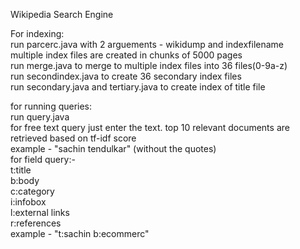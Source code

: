 Wikipedia Search Engine  

For indexing:  
	run parcerc.java with 2 arguements - wikidump and indexfilename  
	multiple index files are created in chunks of 5000 pages  
	run merge.java to merge to multiple index files into 36 files(0-9a-z)  
	run secondindex.java to create 36 secondary index files   
	run secondary.java and tertiary.java to create index of title file  
  
for running queries:  
	run query.java  
	for free text query just enter the text. top 10 relevant documents are retrieved based on tf-idf score  
	example - "sachin tendulkar"  (without the quotes)  
	for field query:-  
			t:title  
			b:body  
			c:category  
			i:infobox  
			l:external links  
			r:references  
	example - "t:sachin b:ecommerc"  
				 
